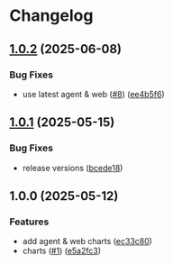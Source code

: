 # Changelog

## [1.0.2](https://github.com/pewty-fr/schwifty-helm/compare/agent/v1.0.1...agent/v1.0.2) (2025-06-08)


### Bug Fixes

* use latest agent & web ([#8](https://github.com/pewty-fr/schwifty-helm/issues/8)) ([ee4b5f6](https://github.com/pewty-fr/schwifty-helm/commit/ee4b5f6f6006de6fc88c4269cee6a03614cfbeff))

## [1.0.1](https://github.com/pewty-fr/schwifty-helm/compare/agent/v1.0.0...agent/v1.0.1) (2025-05-15)


### Bug Fixes

* release versions ([bcede18](https://github.com/pewty-fr/schwifty-helm/commit/bcede18e29364d047a8b6c2ae5bb30c80178f6b4))

## 1.0.0 (2025-05-12)


### Features

* add agent & web charts ([ec33c80](https://github.com/pewty-fr/schwifty-helm/commit/ec33c800ab1df3ad1869cbba4cec776f908773ce))
* charts ([#1](https://github.com/pewty-fr/schwifty-helm/issues/1)) ([e5a2fc3](https://github.com/pewty-fr/schwifty-helm/commit/e5a2fc3aed7f9cf1315390f886530c8a7a5cdc07))
